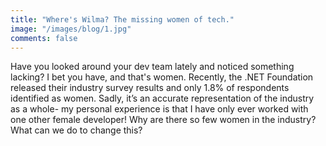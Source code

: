 ```yaml
---
title: "Where's Wilma? The missing women of tech."
image: "/images/blog/1.jpg"
comments: false
---
```


Have you looked around your dev team lately and noticed something lacking? I bet you have, and that's women.
Recently, the .NET Foundation released their industry survey results and only 1.8% of respondents identified as women. Sadly, it’s an accurate representation of the industry as a whole- my personal experience is that I have only ever worked with one other female developer!
Why are there so few women in the industry?
What can we do to change this?


